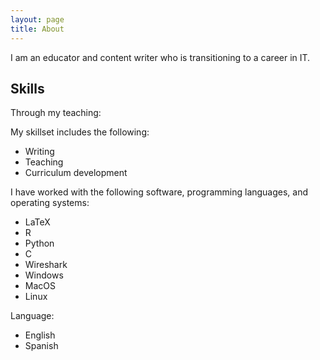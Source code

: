 ```yaml
---
layout: page
title: About
---
```


<p class="message">

I am an educator and content writer who is transitioning to a career in IT. 
</p>


<!---
In the novel, *The Strange Case of Dr. Jeykll and Mr. Hyde*, Mr. Poole is Dr. Jekyll's virtuous and loyal butler. Similarly, Poole is an upstanding and effective butler that helps you build Jekyll themes. It's made by [@mdo](https://twitter.com/mdo).
--->
<!---
There are currently two themes built on Poole:
* [Hyde](http://hyde.getpoole.com)
* [Lanyon](http://lanyon.getpoole.com)
Learn more and contribute on [GitHub](https://github.com/poole).
--->



## Skills

Through my teaching: 


My skillset includes the following:

* Writing
* Teaching
* Curriculum development


I have worked with the following software, programming languages, and operating systems:

* LaTeX
* R
* Python 
* C
* Wireshark
* Windows
* MacOS
* Linux

Language: 

* English
* Spanish


<!---
* Built for [Jekyll](http://jekyllrb.com)
* Developed on GitHub and hosted for free on [GitHub Pages](https://pages.github.com)
* Coded with [Sublime Text 2](http://sublimetext.com), an amazing code editor
* Designed and developed while listening to music like [Blood Bros Trilogy](https://soundcloud.com/maddecent/sets/blood-bros-series)
--->
